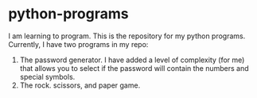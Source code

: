# python-programs

I am learning to program. This is the repository for my python programs.
Currently, I have two programs in my repo:

1. The password generator. I have added a level of complexity (for me) that allows you to select if the password will contain the numbers and special symbols.
2. The rock. scissors, and paper game.
